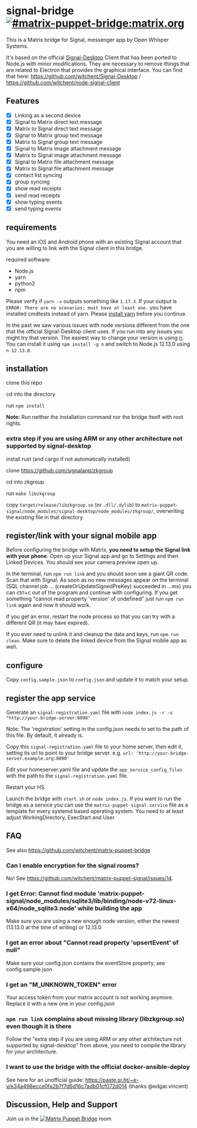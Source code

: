 # signal-bridge [![#matrix-puppet-bridge:matrix.org](https://img.shields.io/matrix/matrix-puppet-bridge:matrix.org.svg?label=%23matrix-puppet-bridge%3Amatrix.org&logo=matrix&server_fqdn=matrix.org)](https://matrix.to/#/#matrix-puppet-bridge:matrix.org)

This is a Matrix bridge for Signal, messenger app by Open Whisper Systems.

It's based on the official [Signal-Desktop](https://github.com/WhisperSystems/Signal-Desktop) Client that has been ported to Node.js with minor modifications. They are necessary to remove things that are related to Electron that provides the graphical interface. You can find that here: https://github.com/witchent/Signal-Desktop / https://github.com/witchent/node-signal-client

## Features

- [x] Linking as a second device
- [x] Signal to Matrix direct text message
- [x] Matrix to Signal direct text message
- [x] Signal to Matrix group text message
- [x] Matrix to Signal group text message
- [x] Signal to Matrix image attachment message
- [x] Matrix to Signal image attachment message
- [x] Signal to Matrix file attachment message
- [x] Matrix to Signal file attachment message
- [x] contact list syncing
- [x] group syncing
- [x] show read receipts
- [x] send read receipts
- [x] show typing events
- [x] send typing events

## requirements

You need an iOS and Android phone with an existing Signal account that you are willing to link with the Signal client in this bridge.

required software:
- Node.js
- yarn
- python2
- npm

Please verify if `yarn -v` outputs something like `1.17.3`. If your output is `ERROR: There are no scenarios; must have at least one.` you have installed cmdtests instead of yarn. Please [install yarn](https://yarnpkg.com/en/docs/install) before you continue.

In the past we saw various issues with node versions different from the one that the official Signal-Desktop client uses. If you run into any issues you might try that version. The easiest way to change your version is using [n](https://www.npmjs.com/package/n). You can install it using `npm install -g n` and switch to Node.js 12.13.0 using `n 12.13.0`.

## installation

clone this repo

cd into the directory

run `npm install`

**Note:** Run neither the installation command nor the bridge itself with root rights.

### extra step if you are using ARM or any other architecture not supported by signal-desktop

install rust (and cargo if not automatically installed)

clone https://github.com/signalapp/zkgroup

cd into zkgroup

run `make libzkgroup`

copy `target/release/libzkgroup.so` (or `.dll/.dylib`) to `matrix-puppet-signal/node_modules/signal-desktop/node_modules/zkgroup/`, overwriting the existing file in that directory.

## register/link with your signal mobile app

Before configuring the bridge with Matrix, **you need to setup the Signal link with your phone**.
Open up your Signal app and go to Settings and then Linked Devices.
You should see your camera preview open up.

In the terminal, run `npm run link` and you should soon see a giant QR code. Scan that with Signal.
As soon as no new messages appear on the terminal (SQL channel job ... (createOrUpdateSignedPreKey) succeeded in ...ms) you can ctrl+c out of the program and continue with configuring.
If you get something "cannot read property 'version' of undefined" just run `npm run link` again and now it should work.

If you get an error, restart the node process so that you can try with a different QR (it may have expired).

If you ever need to unlink it and cleanup the data and keys, run `npm run clean`.
Make sure to delete the linked device from the Signal mobile app as well.

## configure

Copy `config.sample.json` to `config.json` and update it to match your setup.

## register the app service

Generate an `signal-registration.yaml` file with `node index.js -r -u "http://your-bridge-server:8090"`

Note: The 'registration' setting in the config.json needs to set to the path of this file. By default, it already is.

Copy this `signal-registration.yaml` file to your home server, then edit it, setting its url to point to your bridge server. e.g. `url: 'http://your-bridge-server.example.org:8090'`

Edit your homeserver.yaml file and update the `app_service_config_files` with the path to the `signal-registration.yaml` file.

Restart your HS.

Launch the bridge with `start.sh` or `node index.js`. If you want to run the bridge as a service you can use the `matrix-puppet-signal.service` file as a template for every systemd based operating system. You need to at least adjust WorkingDirectory, ExecStart and User.


## FAQ
See also https://github.com/witchent/matrix-puppet-bridge

### Can I enable encryption for the signal rooms?
No! See https://github.com/witchent/matrix-puppet-signal/issues/14.

### I get Error: Cannot find module 'matrix-puppet-signal/node_modules/sqlite3/lib/binding/node-v72-linux-x64/node_sqlite3.node' while building the app
Make sure you are using a new enough node version, either the newest (13.13.0 at the time of writing) or 12.13.0

### I get an error about "Cannot read property 'upsertEvent' of null"
Make sure your config.json contains the eventStore property, see config.sample.json

### I get an "M_UNKNOWN_TOKEN" error
Your access token from your matrix account is not working anymore. Replace it with a new one in your config.json

### `npm run link` complains about missing library (libzkgroup.so) even though it is there
Follow the "extra step if you are using ARM or any other architecture not supported by signal-desktop" from above, you need to compile the library for your architecture.

### I want to use the bridge with the official docker-ansible-deploy 
See here for an unofficial guide: https://paste.sr.ht/~e-v/e34a498ecce0fa2b7f7d6d16c7adb01cf072d014 (thanks @edgar.vincent)



## Discussion, Help and Support

Join us in the [![Matrix Puppet Bridge](https://user-images.githubusercontent.com/13843293/52007839-4b2f6580-24c7-11e9-9a6c-14d8fc0d0737.png)](https://matrix.to/#/#matrix-puppet-bridge:matrix.org) room
